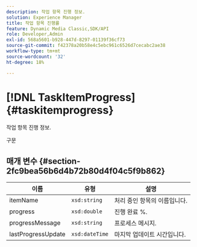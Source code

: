 ```yaml
---
description: 작업 항목 진행 정보.
solution: Experience Manager
title: 작업 항목 진행률
feature: Dynamic Media Classic,SDK/API
role: Developer,Admin
exl-id: 568a5601-b928-447d-8297-01139f36cf73
source-git-commit: f42378a20b58e4c5ebc961c6526d7cecabc2ae38
workflow-type: tm+mt
source-wordcount: '32'
ht-degree: 18%

---
```


# [!DNL TaskItemProgress]{#taskitemprogress}

작업 항목 진행 정보.

구문

## 매개 변수 {#section-2fc9bea56b6d4b72b80d4f04c5f9b862}

| 이름 | 유형 | 설명 |
|---|---|---|
| itemName | `xsd:string` | 처리 중인 항목의 이름입니다. |
| progress | `xsd:double` | 진행 완료 %. |
| progressMessage | `xsd:string` | 프로세스 메시지. |
| lastProgressUpdate | `xsd:dateTime` | 마지막 업데이트 시간입니다. |
